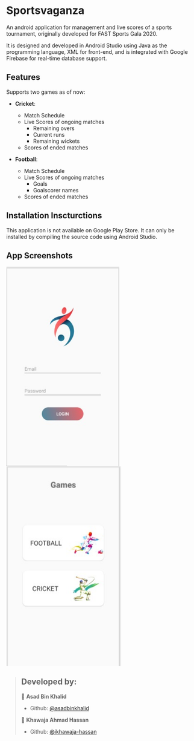 # Sportsvaganza
An android application for management and live scores of a sports tournament, originally developed for FAST Sports Gala 2020.

It is designed and developed in Android Studio using Java as the programming language, XML for front-end, and is integrated with Google Firebase for real-time database support.

## Features
Supports two games as of now:
- **Cricket**:
  - Match Schedule
  - Live Scores of ongoing matches
    - Remaining overs
    - Current runs
    - Remaining wickets
  - Scores of ended matches

- **Football**:
  - Match Schedule
  - Live Scores of ongoing matches
    - Goals
    - Goalscorer names
  - Scores of ended matches

## Installation Inscturctions
This application is not available on Google Play Store. It can only be installed by compiling the source code using Android Studio.

## App Screenshots
<p>
  <img align="left" width="300" alt="a" src="https://github.com/asadbinkhalid/Sportsvaganza/blob/master/Login.jpeg">
  <img align="center" width="305" alt="a" src="https://github.com/asadbinkhalid/Sportsvaganza/blob/master/Home.jpeg">
</p>



> ## Developed by:
> 👤 **Asad Bin Khalid**
> * Github: [@asadbinkhalid](https://github.com/asadbinkhalid)
> 
> 👤 **Khawaja Ahmad Hassan**
> * Github: [@ikhawaja-hassan](https://github.com/ikhawaja-hassan)
